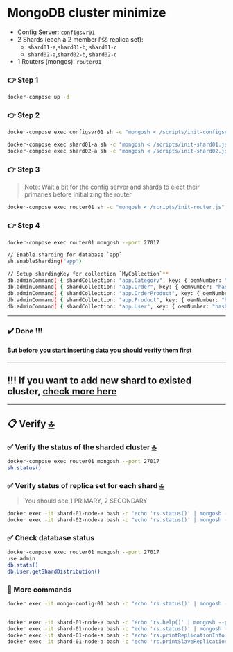 MongoDB cluster minimize
=========================================

* Config Server: `configsvr01`
* 2 Shards (each a 2 member `PSS` replica set):
	* `shard01-a`,`shard01-b`, `shard01-c`
	* `shard02-a`,`shard02-b`, `shard02-c`
* 1 Routers (mongos): `router01`

### 👉 Step 1
```bash
docker-compose up -d
```

### 👉 Step 2

```bash
docker-compose exec configsvr01 sh -c "mongosh < /scripts/init-configserver.js"

docker-compose exec shard01-a sh -c "mongosh < /scripts/init-shard01.js"
docker-compose exec shard02-a sh -c "mongosh < /scripts/init-shard02.js"
```

### 👉 Step 3
>Note: Wait a bit for the config server and shards to elect their primaries before initializing the router

```bash
docker-compose exec router01 sh -c "mongosh < /scripts/init-router.js"
```

### 👉 Step 4
```bash
docker-compose exec router01 mongosh --port 27017

// Enable sharding for database `app`
sh.enableSharding("app")

// Setup shardingKey for collection `MyCollection`**
db.adminCommand( { shardCollection: "app.Category", key: { oemNumber: "hashed", zipCode: 1, supplierId: 1 } } )
db.adminCommand( { shardCollection: "app.Order", key: { oemNumber: "hashed", zipCode: 1, supplierId: 1 } } )
db.adminCommand( { shardCollection: "app.OrderProduct", key: { oemNumber: "hashed", zipCode: 1, supplierId: 1 } } )
db.adminCommand( { shardCollection: "app.Product", key: { oemNumber: "hashed", zipCode: 1, supplierId: 1 } } )
db.adminCommand( { shardCollection: "app.User", key: { oemNumber: "hashed", zipCode: 1, supplierId: 1 } } )
```

---
### ✔️ Done !!!

#### But before you start inserting data you should verify them first
---

## !!! If you want to add new shard to existed cluster, [check more here](https://github.com/minhhungit/mongodb-cluster-docker-compose/tree/master/minimize/scripts/update01)

---

## 📋 Verify [🔝](#-table-of-contents)

### ✅ Verify the status of the sharded cluster [🔝](#-table-of-contents)

```bash
docker-compose exec router01 mongosh --port 27017
sh.status()
```

### ✅ Verify status of replica set for each shard [🔝](#-table-of-contents)
> You should see 1 PRIMARY, 2 SECONDARY

```bash
docker exec -it shard-01-node-a bash -c "echo 'rs.status()' | mongosh --port 27017" 
docker exec -it shard-02-node-a bash -c "echo 'rs.status()' | mongosh --port 27017" 
```

### ✅ Check database status
```bash
docker-compose exec router01 mongosh --port 27017
use admin
db.stats()
db.User.getShardDistribution()
```

### 🔎 More commands 

```bash
docker exec -it mongo-config-01 bash -c "echo 'rs.status()' | mongosh --port 27017"


docker exec -it shard-01-node-a bash -c "echo 'rs.help()' | mongosh --port 27017"
docker exec -it shard-01-node-a bash -c "echo 'rs.status()' | mongosh --port 27017" 
docker exec -it shard-01-node-a bash -c "echo 'rs.printReplicationInfo()' | mongosh --port 27017" 
docker exec -it shard-01-node-a bash -c "echo 'rs.printSlaveReplicationInfo()' | mongosh --port 27017"
```
